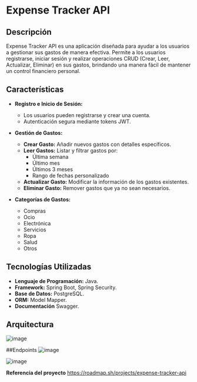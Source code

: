 # Expense Tracker API

## Descripción
Expense Tracker API es una aplicación diseñada para ayudar a los usuarios a gestionar sus gastos de manera efectiva. Permite a los usuarios registrarse, iniciar sesión y realizar operaciones CRUD (Crear, Leer, Actualizar, Eliminar) en sus gastos, brindando una manera fácil de mantener un control financiero personal.

## Características
- **Registro e Inicio de Sesión:**
  - Los usuarios pueden registrarse y crear una cuenta.
  - Autenticación segura mediante tokens JWT.

- **Gestión de Gastos:**
  - **Crear Gasto:** Añadir nuevos gastos con detalles específicos.
  - **Leer Gastos:** Listar y filtrar gastos por:
    - Última semana
    - Último mes
    - Últimos 3 meses
    - Rango de fechas personalizado
  - **Actualizar Gasto:** Modificar la información de los gastos existentes.
  - **Eliminar Gasto:** Remover gastos que ya no sean necesarios.

- **Categorías de Gastos:**
  - Compras
  - Ocio
  - Electrónica
  - Servicios
  - Ropa
  - Salud
  - Otros

## Tecnologías Utilizadas
- **Lenguaje de Programación:** Java.
- **Framework:** Spring Boot, Spring Security.
- **Base de Datos:** PostgreSQL.
- **ORM:** Model Mapper.
- **Documentación** Swagger.

## Arquitectura
![image](https://github.com/user-attachments/assets/6c53bdbd-e25e-4292-9943-ba0a6ec528e2)


##Endpoints
![image](https://github.com/user-attachments/assets/37f29ee2-227b-451a-b65d-4bc21a44f848)

![image](https://github.com/user-attachments/assets/b210e75a-86b7-4b0a-9ea4-e330e6a2ed19)

**Referencia del proyecto** https://roadmap.sh/projects/expense-tracker-api
